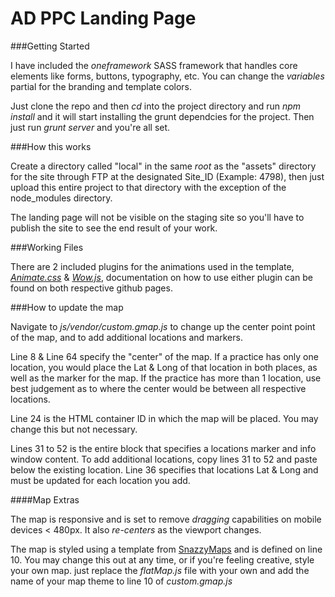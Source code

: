 AD PPC Landing Page
===================

###Getting Started

I have included the _oneframework_ SASS framework that handles core elements like forms, buttons, typography, etc. 
You can change the _variables_ partial for the branding and template colors.

Just clone the repo and then _cd_ into the project directory and run _npm install_ and it will start
installing the grunt dependcies for the project. Then just run _grunt server_ and you're all set.

###How this works

Create a directory called "local" in the same _root_ as the "assets" directory for the site through FTP at the designated 
Site_ID (Example: 4798), then just upload this entire project to that directory with the exception of the node_modules
directory.

The landing page will not be visible on the staging site so you'll have to publish the site to see the end result of 
your work.

###Working Files

There are 2 included plugins for the animations used in the template, [_Animate.css_](https://github.com/daneden/animate.css) & [_Wow.js_](https://github.com/matthieua/WOW),
documentation on how to use either plugin can be found on both respective github pages.

###How to update the map 

Navigate to _js/vendor/custom.gmap.js_ to change up the center point point of the map, and to add additional locations and markers.

Line 8 & Line 64 specify the "center" of the map. If a practice has only one location, you would place the Lat & Long of
that location in both places, as well as the marker for the map. If the practice has more than 1 location, use best judgement 
as to where the center would be between all respective locations.

Line 24 is the HTML container ID in which the map will be placed. You may change this but not necessary.

Lines 31 to 52 is the entire block that specifies a locations marker and info window content. To add additional locations, copy lines 31 to 52 and paste 
below the existing location. Line 36 specifies that locations Lat & Long and must be updated for each location you add.

####Map Extras

The map is responsive and is set to remove _dragging_ capabilities on mobile devices < 480px. It also _re-centers_ as the
viewport changes.

The map is styled using a template from [SnazzyMaps](https://snazzymaps.com/) and is defined on line 10. You may change this out at any time, or if you're 
feeling creative, style your own map. just replace the _flatMap.js_ file with your own and add the name of your map theme
to line 10 of _custom.gmap.js_